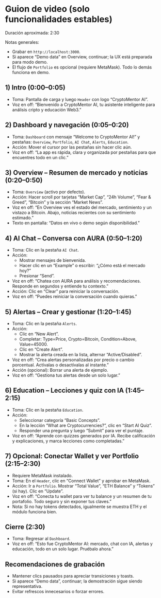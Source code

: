 # Guion de video (solo funcionalidades estables)

Duración aproximada: 2:30

Notas generales:
- Grabar en `http://localhost:3000`.
- Si aparece “Demo data” en Overview, continuar; la UX está preparada para modo demo.
- El flujo de `Portfolio` es opcional (requiere MetaMask). Todo lo demás funciona en demo.

## 1) Intro (0:00–0:05)
- Toma: Pantalla de carga y luego `Header` con logo “CryptoMentor AI”.
- Voz en off: “Bienvenido a CryptoMentor AI, tu asistente inteligente para análisis cripto y educación Web3.”

## 2) Dashboard y navegación (0:05–0:20)
- Toma: `Dashboard` con mensaje “Welcome to CryptoMentor AI!” y pestañas: `Overview`, `Portfolio`, `AI Chat`, `Alerts`, `Education`.
- Acción: Mover el cursor por las pestañas sin hacer clic aún.
- Voz en off: “La app es rápida, clara y organizada por pestañas para que encuentres todo en un clic.”

## 3) Overview – Resumen de mercado y noticias (0:20–0:50)
- Toma: `Overview` (activo por defecto).
- Acción: Hacer scroll por tarjetas “Market Cap”, “24h Volume”, “Fear & Greed”, “Bitcoin” y la sección “Market News”.
- Voz en off: “En Overview ves el estado del mercado, sentimiento y un vistazo a Bitcoin. Abajo, noticias recientes con su sentimiento estimado.”
- Texto en pantalla: “Datos en vivo o demo según disponibilidad.”

## 4) AI Chat – Conversa con AURA (0:50–1:20)
- Toma: Clic en la pestaña `AI Chat`.
- Acción:
  - Mostrar mensajes de bienvenida.
  - Hacer clic en un “Example” o escribir: “¿Cómo está el mercado hoy?”
  - Presionar “Send”.
- Voz en off: “Chatea con AURA para análisis y recomendaciones. Responde en segundos y entiende tu contexto.”
- Acción: Clic en “Clear” para reiniciar la conversación.
- Voz en off: “Puedes reiniciar la conversación cuando quieras.”

## 5) Alertas – Crear y gestionar (1:20–1:45)
- Toma: Clic en la pestaña `Alerts`.
- Acción:
  - Clic en “New Alert”.
  - Completar: Type=Price, Crypto=Bitcoin, Condition=Above, Value=45000.
  - Clic en “Create Alert”.
  - Mostrar la alerta creada en la lista, alternar “Active/Disabled”.
- Voz en off: “Crea alertas personalizadas por precio o cambio porcentual. Actívalas o desactívalas al instante.”
- Acción (opcional): Borrar una alerta de ejemplo.
- Voz en off: “Gestiona tus alertas desde un solo lugar.”

## 6) Education – Lecciones y quiz con IA (1:45–2:15)
- Toma: Clic en la pestaña `Education`.
- Acción:
  - Seleccionar categoría “Basic Concepts”.
  - En la lección “What are Cryptocurrencies?”, clic en “Start AI Quiz”.
  - Responder una pregunta y luego “Submit” para ver el puntaje.
- Voz en off: “Aprende con quizzes generados por IA. Recibe calificación y explicaciones, y marca lecciones como completadas.”

## 7) Opcional: Conectar Wallet y ver Portfolio (2:15–2:30)
- Requiere MetaMask instalado.
- Toma: En el `Header`, clic en “Connect Wallet” y aprobar en MetaMask.
- Acción: Ir a `Portfolio`. Mostrar “Total Value”, “ETH Balance” y “Tokens” (si hay). Clic en “Update”.
- Voz en off: “Conecta tu wallet para ver tu balance y un resumen de tu portafolio. Todo seguro y sin exponer tus claves.”
- Nota: Si no hay tokens detectados, igualmente se muestra ETH y el módulo funciona bien.

## Cierre (2:30)
- Toma: Regresar al `Dashboard`.
- Voz en off: “Esto fue CryptoMentor AI: mercado, chat con IA, alertas y educación, todo en un solo lugar. Pruébalo ahora.”

## Recomendaciones de grabación
- Mantener clics pausados para apreciar transiciones y toasts.
- Si aparece “Demo data”, continuar; la demostración sigue siendo representativa.
- Evitar refrescos innecesarios o forzar errores.


